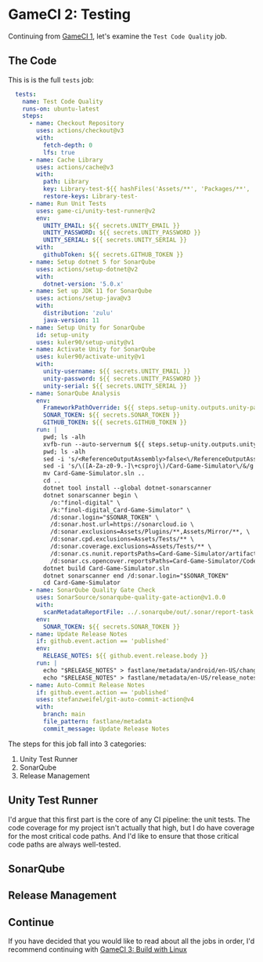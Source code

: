 # GameCI 2: Testing

Continuing from [GameCI 1](gameci-1_intro.html), let's examine the `Test Code Quality` job.

## The Code
This is is the full `tests` job:
```yml
  tests:
    name: Test Code Quality
    runs-on: ubuntu-latest
    steps:
      - name: Checkout Repository
        uses: actions/checkout@v3
        with:
          fetch-depth: 0
          lfs: true
      - name: Cache Library
        uses: actions/cache@v3
        with:
          path: Library
          key: Library-test-${{ hashFiles('Assets/**', 'Packages/**', 'ProjectSettings/**') }}
          restore-keys: Library-test-
      - name: Run Unit Tests
        uses: game-ci/unity-test-runner@v2
        env:
          UNITY_EMAIL: ${{ secrets.UNITY_EMAIL }}
          UNITY_PASSWORD: ${{ secrets.UNITY_PASSWORD }}
          UNITY_SERIAL: ${{ secrets.UNITY_SERIAL }}
        with:
          githubToken: ${{ secrets.GITHUB_TOKEN }}
      - name: Setup dotnet 5 for SonarQube
        uses: actions/setup-dotnet@v2
        with:
          dotnet-version: '5.0.x'
      - name: Set up JDK 11 for SonarQube
        uses: actions/setup-java@v3
        with:
          distribution: 'zulu'
          java-version: 11
      - name: Setup Unity for SonarQube
        id: setup-unity
        uses: kuler90/setup-unity@v1
      - name: Activate Unity for SonarQube
        uses: kuler90/activate-unity@v1
        with:
          unity-username: ${{ secrets.UNITY_EMAIL }}
          unity-password: ${{ secrets.UNITY_PASSWORD }}
          unity-serial: ${{ secrets.UNITY_SERIAL }}
      - name: SonarQube Analysis
        env:
          FrameworkPathOverride: ${{ steps.setup-unity.outputs.unity-path }}/../Data/MonoBleedingEdge/
          SONAR_TOKEN: ${{ secrets.SONAR_TOKEN }}
          GITHUB_TOKEN: ${{ secrets.GITHUB_TOKEN }}
        run: |
          pwd; ls -alh
          xvfb-run --auto-servernum ${{ steps.setup-unity.outputs.unity-path }} -batchmode -nographics -quit -logFile "-" -customBuildName Card-Game-Simulator -projectPath . -executeMethod Packages.Rider.Editor.RiderScriptEditor.SyncSolution
          pwd; ls -alh
          sed -i 's/<ReferenceOutputAssembly>false<\/ReferenceOutputAssembly>/<ReferenceOutputAssembly>true<\/ReferenceOutputAssembly>/g' *.csproj
          sed -i 's/\([A-Za-z0-9.-]\+csproj\)/Card-Game-Simulator\/&/g' Card-Game-Simulator.sln
          mv Card-Game-Simulator.sln ..
          cd ..
          dotnet tool install --global dotnet-sonarscanner
          dotnet sonarscanner begin \
            /o:"finol-digital" \
            /k:"finol-digital_Card-Game-Simulator" \
            /d:sonar.login="$SONAR_TOKEN" \
            /d:sonar.host.url=https://sonarcloud.io \
            /d:sonar.exclusions=Assets/Plugins/**,Assets/Mirror/**, \
            /d:sonar.cpd.exclusions=Assets/Tests/** \
            /d:sonar.coverage.exclusions=Assets/Tests/** \
            /d:sonar.cs.nunit.reportsPaths=Card-Game-Simulator/artifacts/editmode-results.xml,Card-Game-Simulator/artifacts/playmode-results.xml \
            /d:sonar.cs.opencover.reportsPaths=Card-Game-Simulator/CodeCoverage/Card-Game-Simulator-opencov/EditMode/TestCoverageResults_0000.xml,Card-Game-Simulator/CodeCoverage/Card-Game-Simulator-opencov/PlayMode/TestCoverageResults_0000.xml
          dotnet build Card-Game-Simulator.sln
          dotnet sonarscanner end /d:sonar.login="$SONAR_TOKEN"
          cd Card-Game-Simulator
      - name: SonarQube Quality Gate Check
        uses: SonarSource/sonarqube-quality-gate-action@v1.0.0
        with:
          scanMetadataReportFile: ../.sonarqube/out/.sonar/report-task.txt
        env:
          SONAR_TOKEN: ${{ secrets.SONAR_TOKEN }}
      - name: Update Release Notes
        if: github.event.action == 'published'
        env:
          RELEASE_NOTES: ${{ github.event.release.body }}
        run: |
          echo "$RELEASE_NOTES" > fastlane/metadata/android/en-US/changelogs/default.txt
          echo "$RELEASE_NOTES" > fastlane/metadata/en-US/release_notes.txt
      - name: Auto-Commit Release Notes
        if: github.event.action == 'published'
        uses: stefanzweifel/git-auto-commit-action@v4
        with:
          branch: main
          file_pattern: fastlane/metadata
          commit_message: Update Release Notes
```

The steps for this job fall into 3 categories:
1. Unity Test Runner
2. SonarQube
3. Release Management

## Unity Test Runner
I'd argue that this first part is the core of any CI pipeline: the unit tests.
The code coverage for my project isn't actually that high, but I do have coverage for the most critical code paths.
And I'd like to ensure that those critical code paths are always well-tested.



## SonarQube

## Release Management

## Continue
If you have decided that you would like to read about all the jobs in order, I'd recommend continuing with [GameCI 3: Build with Linux](gameci-3_linuxbuild.html)
